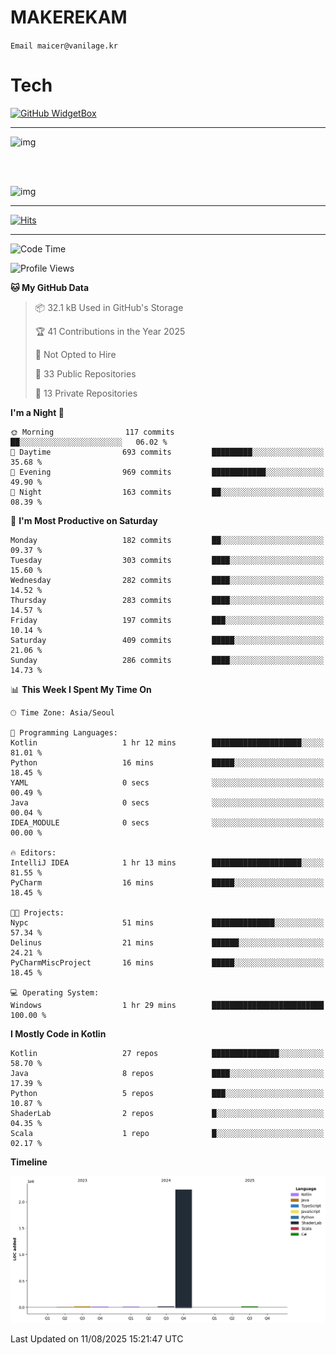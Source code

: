 # MAKEREKAM

`Email maicer@vanilage.kr`

# Tech

[![GitHub WidgetBox](https://github-widgetbox.vercel.app/api/skills?languages=python,js,ts,c,cpp,cs,java,kotlin,bash,md,html,css,xml,yaml,swift,powershell,json,R,SQL,php&tools=git,npm,gradle,nodejs,vercel,nginx&includeNames=true&theme=darkmode)](https://github.com/Jurredr/github-widgetbox)

---

![img](https://github-readme-stats.vercel.app/api/top-langs/?username=MAKEREKAM&layout=compact&theme=gruvbox)

<br>
<br>

![img](https://github-readme-stats.vercel.app/api/?username=MAKEREKAM&layout=compact&theme=gruvbox)

---

[![Hits](https://hits.seeyoufarm.com/api/count/incr/badge.svg?url=https%3A%2F%2Fgithub.com%2FMAKEREKAM&count_bg=%234A49D1&title_bg=%23555555&icon=&icon_color=%23E7E7E7&title=방문&edge_flat=false)](https://hits.seeyoufarm.com)

---

<!--START_SECTION:waka-->
![Code Time](http://img.shields.io/badge/Code%20Time-336%20hrs%2013%20mins-blue)

![Profile Views](http://img.shields.io/badge/Profile%20Views-0-blue)

**🐱 My GitHub Data** 

> 📦 32.1 kB Used in GitHub's Storage 
 > 
> 🏆 41 Contributions in the Year 2025
 > 
> 🚫 Not Opted to Hire
 > 
> 📜 33 Public Repositories 
 > 
> 🔑 13 Private Repositories 
 > 
**I'm a Night 🦉** 

```text
🌞 Morning                117 commits         ██░░░░░░░░░░░░░░░░░░░░░░░   06.02 % 
🌆 Daytime                693 commits         █████████░░░░░░░░░░░░░░░░   35.68 % 
🌃 Evening                969 commits         ████████████░░░░░░░░░░░░░   49.90 % 
🌙 Night                  163 commits         ██░░░░░░░░░░░░░░░░░░░░░░░   08.39 % 
```
📅 **I'm Most Productive on Saturday** 

```text
Monday                   182 commits         ██░░░░░░░░░░░░░░░░░░░░░░░   09.37 % 
Tuesday                  303 commits         ████░░░░░░░░░░░░░░░░░░░░░   15.60 % 
Wednesday                282 commits         ████░░░░░░░░░░░░░░░░░░░░░   14.52 % 
Thursday                 283 commits         ████░░░░░░░░░░░░░░░░░░░░░   14.57 % 
Friday                   197 commits         ███░░░░░░░░░░░░░░░░░░░░░░   10.14 % 
Saturday                 409 commits         █████░░░░░░░░░░░░░░░░░░░░   21.06 % 
Sunday                   286 commits         ████░░░░░░░░░░░░░░░░░░░░░   14.73 % 
```


📊 **This Week I Spent My Time On** 

```text
🕑︎ Time Zone: Asia/Seoul

💬 Programming Languages: 
Kotlin                   1 hr 12 mins        ████████████████████░░░░░   81.01 % 
Python                   16 mins             █████░░░░░░░░░░░░░░░░░░░░   18.45 % 
YAML                     0 secs              ░░░░░░░░░░░░░░░░░░░░░░░░░   00.49 % 
Java                     0 secs              ░░░░░░░░░░░░░░░░░░░░░░░░░   00.04 % 
IDEA_MODULE              0 secs              ░░░░░░░░░░░░░░░░░░░░░░░░░   00.00 % 

🔥 Editors: 
IntelliJ IDEA            1 hr 13 mins        ████████████████████░░░░░   81.55 % 
PyCharm                  16 mins             █████░░░░░░░░░░░░░░░░░░░░   18.45 % 

🐱‍💻 Projects: 
Nypc                     51 mins             ██████████████░░░░░░░░░░░   57.34 % 
Delinus                  21 mins             ██████░░░░░░░░░░░░░░░░░░░   24.21 % 
PyCharmMiscProject       16 mins             █████░░░░░░░░░░░░░░░░░░░░   18.45 % 

💻 Operating System: 
Windows                  1 hr 29 mins        █████████████████████████   100.00 % 
```

**I Mostly Code in Kotlin** 

```text
Kotlin                   27 repos            ███████████████░░░░░░░░░░   58.70 % 
Java                     8 repos             ████░░░░░░░░░░░░░░░░░░░░░   17.39 % 
Python                   5 repos             ███░░░░░░░░░░░░░░░░░░░░░░   10.87 % 
ShaderLab                2 repos             █░░░░░░░░░░░░░░░░░░░░░░░░   04.35 % 
Scala                    1 repo              █░░░░░░░░░░░░░░░░░░░░░░░░   02.17 % 
```



**Timeline**

![Lines of Code chart](https://raw.githubusercontent.com/MAKEREKAM/MAKEREKAM/main/assets/bar_graph.png)


 Last Updated on 11/08/2025 15:21:47 UTC
<!--END_SECTION:waka-->
